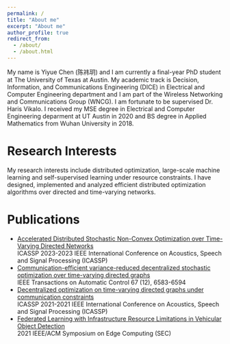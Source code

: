 ```yaml
---
permalink: /
title: "About me"
excerpt: "About me"
author_profile: true
redirect_from: 
  - /about/
  - /about.html
---
```



My name is Yiyue Chen (陈祎玥) and I am currently a final-year PhD student at The University of Texas at Austin. My academic track is Decision, Information, and Communications Engineering (DICE) in Electrical and Computer Engineering department and I am part of the Wireless Networking and Communications Group (WNCG). I am fortunate to be supervised Dr. Haris Vikalo. I received my MSE degree in Electrical and Computer Engineering deparment at UT Austin in 2020 and BS degree in Applied Mathematics from Wuhan University in 2018.

Research Interests
======
My research interests include distributed optimization, large-scale machine learning and self-supervised learning under resource constraints. I have designed, implemented and analyzed efficient distributed optimization algorithms over directed and time-varying networks.

Publications
======
* [Accelerated Distributed Stochastic Non-Convex Optimization over Time-Varying Directed Networks](https://ieeexplore.ieee.org/abstract/document/10094584)  
  ICASSP 2023-2023 IEEE International Conference on Acoustics, Speech and Signal Processing (ICASSP)
* [Communication-efficient variance-reduced decentralized stochastic optimization over time-varying directed graphs](https://ieeexplore.ieee.org/abstract/document/9640474)  
  IEEE Transactions on Automatic Control 67 (12), 6583-6594
* [Decentralized optimization on time-varying directed graphs under communication constraints](https://ieeexplore.ieee.org/abstract/document/9415052)  
  ICASSP 2021-2021 IEEE International Conference on Acoustics, Speech and Signal Processing (ICASSP)
* [Federated Learning with Infrastructure Resource Limitations in Vehicular Object Detection](https://ieeexplore.ieee.org/abstract/document/9708936)  
  2021 IEEE/ACM Symposium on Edge Computing (SEC)
